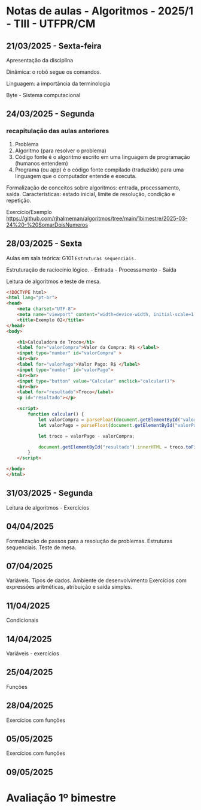 # Notas de aulas - Algoritmos - 2025/1 - TIII - UTFPR/CM

## 21/03/2025 - Sexta-feira
Apresentação da disciplina

Dinâmica: o robô segue os comandos.

Linguagem: a importância da terminologia 

Byte - Sistema computacional

## 24/03/2025 - Segunda

### recapitulação das aulas anteriores

1. Problema
2. Algoritmo (para resolver o problema)
3. Código fonte é o algoritmo escrito em uma linguagem de programação (humanos entendem)
4. Programa (ou app) é o código fonte compilado (traduzido) para uma linguagem que o computador entende e executa.

Formalização de conceitos sobre algoritmos: entrada, processamento, saída. Características: estado inicial, limite de resolução, condição e repetição.

Exercício/Exemplo
https://github.com/rjhalmeman/algoritmos/tree/main/1bimestre/2025-03-24%20-%20SomarDoisNumeros


## 28/03/2025 - Sexta
Aulas em sala teórica: G101
`Estruturas sequenciais. `

Estruturação de raciocínio lógico.
    - Entrada
    - Processamento
    - Saída


Leitura de algoritmos e teste de mesa.

``` HTML
<!DOCTYPE html>
<html lang="pt-br">
<head>
    <meta charset="UTF-8">
    <meta name="viewport" content="width=device-width, initial-scale=1.0">
    <title>Exemplo 02</title>
</head>
<body>

    <h1>Calculadora de Troco</h1>
    <label for="valorCompra">Valor da Compra: R$ </label>
    <input type="number" id="valorCompra" >
    <br><br>
    <label for="valorPago">Valor Pago: R$ </label>
    <input type="number" id="valorPago">
    <br><br>
    <input type="button" value="Calcular" onclick="calcular()">
    <br><br>
    <label for="resultado">Troco</label>
    <p id="resultado"></p>

    <script>
        function calcular() {
            let valorCompra = parseFloat(document.getElementById("valorCompra").value);
            let valorPago = parseFloat(document.getElementById("valorPago").value);

            let troco = valorPago - valorCompra;

            document.getElementById("resultado").innerHTML = troco.toFixed(2);
        }
    </script>

</body>
</html>
```


## 31/03/2025 - Segunda
Leitura de algoritmos - Exercícios

## 04/04/2025
Formalização de passos para a resolução de problemas. Estruturas sequenciais. 
Teste de mesa.

## 07/04/2025
Variáveis. Tipos de dados. Ambiente de desenvolvimento
Exercícios com expressões aritméticas, atribuição e saída simples.

## 11/04/2025
Condicionais

## 14/04/2025
Variáveis - exercícios

## 25/04/2025
Funções

## 28/04/2025
Exercícios com funções

## 05/05/2025
Exercícios com funções

## 09/05/2025
# Avaliação 1º bimestre



